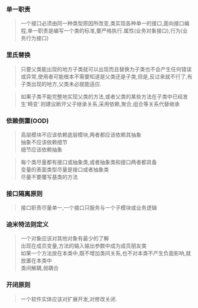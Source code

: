 ### 单一职责
> 一个接口必须由同一种类型原因所改变,类实现各种单一的接口,面向接口编程,单一职责是编写一个类的标准,要严格执行.属性(业务对象接口),行为(业务行为接口)
### 里氏替换
> 只要父类能出现的地方子类就可以出现而且替换为子类也不会产生任何错误或异常,使用者可能根本不需要知道是父类还是子类,但是,反过来就不行了,有子类出现的地方,父类未必就能适应.

> 如果子类不能完整地实现父类的方法,或者父类的某些方法在子类中已经发生'畸变'.则建议断开父子继承关系,采用依赖,聚合,组合等关系代替继承

### 依赖倒置(OOD)
> 高层模块不应该依赖底层模块,两者都应该依赖其抽象  
> 抽象不应该依赖细节  
> 细节应该依赖抽象

> 每个类尽量都有接口或抽象类,或者抽象类和接口两者都具备  
> 变量的表面类型尽量是接口或者抽象类  
> 尽量不要覆写基类的方法  

### 接口隔离原则
> 接口职责尽量单一,一个接口只服务与一个子模块或业务逻辑  

### 迪米特法则定义
> 一个对象应该对其他对象有最少的了解  
> 出现在成员变量,方法的输入输出参数中成为成员朋友类  
> 如果一个方法放在本类中,既不增加类间关系,也不对本类不产生负面影响,就放置在本类中  
> 类间解耦,弱耦合
### 开闭原则
> 一个软件实体应该对扩展开发,对修改关闭.
